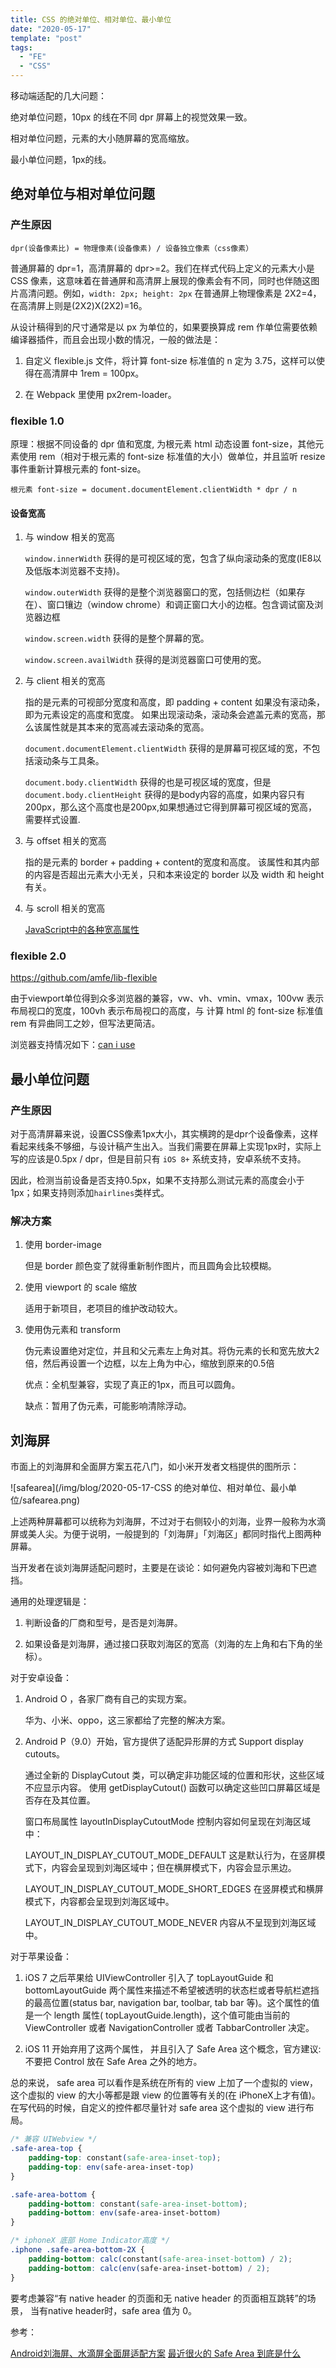 ```yaml
---
title: CSS 的绝对单位、相对单位、最小单位
date: "2020-05-17"
template: "post"
tags:
  - "FE"
  - "CSS"
---
```


移动端适配的几大问题：

绝对单位问题，10px 的线在不同 dpr 屏幕上的视觉效果一致。

相对单位问题，元素的大小随屏幕的宽高缩放。

最小单位问题，1px的线。

<!--truncate-->

## 绝对单位与相对单位问题

### 产生原因

`dpr(设备像素比) = 物理像素(设备像素) / 设备独立像素（css像素）`

普通屏幕的 dpr=1，高清屏幕的 dpr>=2。我们在样式代码上定义的元素大小是 CSS 像素，这意味着在普通屏和高清屏上展现的像素会有不同，同时也伴随这图片高清问题。例如，`width: 2px; height: 2px` 在普通屏上物理像素是 2X2=4，在高清屏上则是(2X2)X(2X2)=16。

从设计稿得到的尺寸通常是以 px 为单位的，如果要换算成 rem 作单位需要依赖编译器插件，而且会出现小数的情况，一般的做法是：

1. 自定义 flexible.js 文件，将计算 font-size 标准值的 n 定为 3.75，这样可以使得在高清屏中 1rem = 100px。

2. 在 Webpack 里使用 px2rem-loader。

### flexible 1.0

原理：根据不同设备的 dpr 值和宽度, 为根元素 html 动态设置 font-size，其他元素使用 rem（相对于根元素的 font-size 标准值的大小）做单位，并且监听 resize 事件重新计算根元素的 font-size。

`根元素 font-size = document.documentElement.clientWidth * dpr / n`

#### 设备宽高

1. 与 window 相关的宽高

    `window.innerWidth` 获得的是可视区域的宽，包含了纵向滚动条的宽度(IE8以及低版本浏览器不支持)。

    `window.outerWidth` 获得的是整个浏览器窗口的宽，包括侧边栏（如果存在）、窗口镶边（window chrome）和调正窗口大小的边框。包含调试窗及浏览器边框

    `window.screen.width` 获得的是整个屏幕的宽。

    `window.screen.availWidth` 获得的是浏览器窗口可使用的宽。

2. 与 client 相关的宽高

    指的是元素的可视部分宽度和高度，即 padding + content
    如果没有滚动条，即为元素设定的高度和宽度。
    如果出现滚动条，滚动条会遮盖元素的宽高，那么该属性就是其本来的宽高减去滚动条的宽高。

    `document.documentElement.clientWidth` 获得的是屏幕可视区域的宽，不包括滚动条与工具条。

    `document.body.clientWidth` 获得的也是可视区域的宽度，但是`document.body.clientHeight` 获得的是body内容的高度，如果内容只有 200px，那么这个高度也是200px,如果想通过它得到屏幕可视区域的宽高，需要样式设置.

3. 与 offset 相关的宽高

    指的是元素的 border + padding + content的宽度和高度。
    该属性和其内部的内容是否超出元素大小无关，只和本来设定的 border 以及 width 和 height 有关。

4. 与 scroll 相关的宽高

    [JavaScript中的各种宽高属性](https://segmentfault.com/a/1190000007515034)

### flexible 2.0

https://github.com/amfe/lib-flexible

由于viewport单位得到众多浏览器的兼容，vw、vh、vmin、vmax，100vw 表示布局视口的宽度，100vh 表示布局视口的高度，与 计算 html 的 font-size 标准值 rem 有异曲同工之妙，但写法更简洁。

浏览器支持情况如下：[can i use](https://caniuse.com/#feat=viewport-units)


## 最小单位问题

### 产生原因

对于高清屏幕来说，设置CSS像素1px大小，其实横跨的是dpr个设备像素，这样看起来线条不够细，与设计稿产生出入。当我们需要在屏幕上实现1px时，实际上写的应该是0.5px / dpr，但是目前只有 `iOS 8+` 系统支持，安卓系统不支持。

因此，检测当前设备是否支持0.5px，如果不支持那么测试元素的高度会小于1px；如果支持则添加`hairlines`类样式。

### 解决方案

1. 使用 border-image

   但是 border 颜色变了就得重新制作图片，而且圆角会比较模糊。

2. 使用 viewport 的 scale 缩放

   适用于新项目，老项目的维护改动较大。

3. 使用伪元素和 transform

   伪元素设置绝对定位，并且和父元素左上角对其。将伪元素的长和宽先放大2倍，然后再设置一个边框，以左上角为中心，缩放到原来的0.5倍

   优点：全机型兼容，实现了真正的1px，而且可以圆角。

   缺点：暂用了伪元素，可能影响清除浮动。

## 刘海屏

市面上的刘海屏和全面屏方案五花八门，如小米开发者文档提供的图所示：

![safearea](/img/blog/2020-05-17-CSS 的绝对单位、相对单位、最小单位/safearea.png)

上述两种屏幕都可以统称为刘海屏，不过对于右侧较小的刘海，业界一般称为水滴屏或美人尖。为便于说明，一般提到的「刘海屏」「刘海区」都同时指代上图两种屏幕。

当开发者在谈刘海屏适配问题时，主要是在谈论：如何避免内容被刘海和下巴遮挡。

通用的处理逻辑是：

1. 判断设备的厂商和型号，是否是刘海屏。

2. 如果设备是刘海屏，通过接口获取刘海区的宽高（刘海的左上角和右下角的坐标）。

对于安卓设备：

1. Android O ，各家厂商有自己的实现方案。

   华为、小米、oppo，这三家都给了完整的解决方案。

2. Android P（9.0）开始，官方提供了适配异形屏的方式 Support display cutouts。

   通过全新的 DisplayCutout 类，可以确定非功能区域的位置和形状，这些区域不应显示内容。 使用 getDisplayCutout() 函数可以确定这些凹口屏幕区域是否存在及其位置。

   窗口布局属性 layoutInDisplayCutoutMode 控制内容如何呈现在刘海区域中：

    LAYOUT_IN_DISPLAY_CUTOUT_MODE_DEFAULT 这是默认行为，在竖屏模式下，内容会呈现到刘海区域中；但在横屏模式下，内容会显示黑边。

    LAYOUT_IN_DISPLAY_CUTOUT_MODE_SHORT_EDGES  在竖屏模式和横屏模式下，内容都会呈现到刘海区域中。

    LAYOUT_IN_DISPLAY_CUTOUT_MODE_NEVER 内容从不呈现到刘海区域中。

对于苹果设备：

1. iOS 7 之后苹果给 UIViewController 引入了 topLayoutGuide 和 bottomLayoutGuide 两个属性来描述不希望被透明的状态栏或者导航栏遮挡的最高位置(status bar, navigation bar, toolbar, tab bar 等)。这个属性的值是一个 length 属性( topLayoutGuide.length)，这个值可能由当前的 ViewController 或者 NavigationController 或者 TabbarController 决定。

2. iOS 11 开始弃用了这两个属性， 并且引入了 Safe Area 这个概念，官方建议: 不要把 Control 放在 Safe Area 之外的地方。

总的来说， safe area 可以看作是系统在所有的 view 上加了一个虚拟的 view， 这个虚拟的 view 的大小等都是跟 view 的位置等有关的(在 iPhoneX上才有值)。
在写代码的时候，自定义的控件都尽量针对 safe area 这个虚拟的 view 进行布局。


```css
/* 兼容 UIWebview */
.safe-area-top {
    padding-top: constant(safe-area-inset-top);
    padding-top: env(safe-area-inset-top)
}

.safe-area-bottom {
    padding-bottom: constant(safe-area-inset-bottom);
    padding-bottom: env(safe-area-inset-bottom)
}

/* iphoneX 底部 Home Indicator高度 */
.iphone .safe-area-bottom-2X {
    padding-bottom: calc(constant(safe-area-inset-bottom) / 2);
    padding-bottom: calc(env(safe-area-inset-bottom) / 2);
}
```

要考虑兼容“有 native header 的页面和无 native header 的页面相互跳转”的场景， 当有native header时，safe area 值为 0。


参考：

[Android刘海屏、水滴屏全面屏适配方案](https://www.jianshu.com/p/2b8db60ba8df)
[最近很火的 Safe Area 到底是什么](https://juejin.im/post/5a7178116fb9a01c9d322d91)
